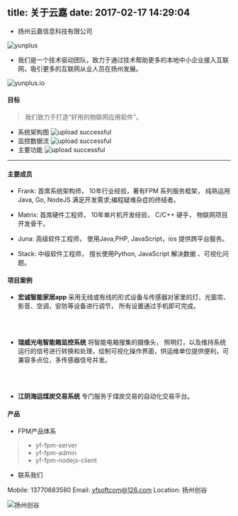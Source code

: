 title: 关于云嘉
date: 2017-02-17 14:29:04
---
- 扬州云嘉信息科技有限公司

![yunplus](http://olk3bzfd5.bkt.clouddn.com/pasted-1487489812041.png)

- 我们是一个技术驱动团队，致力于通过技术帮助更多的本地中小企业接入互联网，吸引更多的互联网从业人员在扬州发展。

![yunplus.io](http://olk3bzfd5.bkt.clouddn.com/pasted-1487489844334.png)

  
#### 目标
  >我们致力于打造“好用的物联网应用软件”。

  - 系统架构图
    ![upload successful](http://olk3bzfd5.bkt.clouddn.com/pasted-1527830353037.png)
  - 监控数据流
    ![upload successful](http://olk3bzfd5.bkt.clouddn.com/pasted-1527830382122.png)
  - 主要功能
    ![upload successful](http://olk3bzfd5.bkt.clouddn.com/pasted-1527830390272.png)

---

#### 主要成员

- Frank: 首席系统架构师， 10年行业经验，著有FPM 系列服务框架， 纯熟运用 Java, Go, NodeJS 满足开发需求;编程疑难杂症的终结者。

- Matrix: 首席硬件工程师， 10年单片机开发经验， C/C++ 硬手， 物联网项目开发骨干。

- Juna: 高级软件工程师， 使用Java,PHP, JavaScript，ios 提供跨平台服务。

- Stack: 中级软件工程师， 擅长使用Python, JavaScript 解决数据 、可视化问题。

#### 项目案例
- **宏诚智能家居app**
采用无线或有线的形式设备与传感器对家里的灯、光窗帘、影音、空调，安防等设备进行调节， 所有设置通过手机即可完成。
<br>
<br>

- **瑞威光电智能箱监控系统**
将智能电箱搜集的摄像头， 照明灯，以及维持系统运行的信号进行转换和处理，绘制可视化操作界面，供运维单位提供便利，可兼容多点位，多传感器信号并发。
<br>
<br>

- **江阴海运煤炭交易系统**
专门服务于煤炭交易的自动化交易平台。


#### 产品

- FPM产品体系
> - yf-fpm-server 
> - yf-fpm-admin
> - yf-fpm-nodejs-client

- 联系我们

 Mobile: 13770683580
 Email: yfsoftcom@126.com
 Location: 扬州创谷
 
![扬州创谷](http://olk3bzfd5.bkt.clouddn.com/pasted-1487489871269.png)